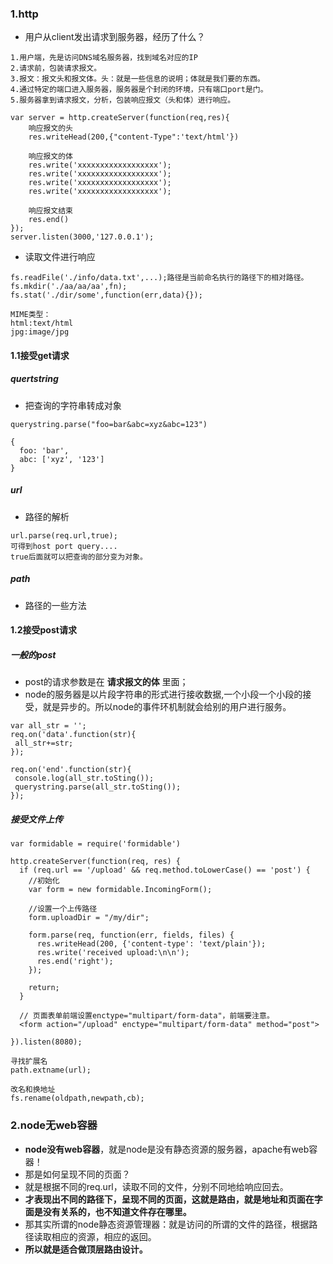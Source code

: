 ### 1.http

* 用户从client发出请求到服务器，经历了什么？
```
1.用户端，先是访问DNS域名服务器，找到域名对应的IP
2.请求前，包装请求报文。
3.报文：报文头和报文体。头：就是一些信息的说明；体就是我们要的东西。
4.通过特定的端口进入服务器，服务器是个封闭的环境，只有端口port是门。
5.服务器拿到请求报文，分析，包装响应报文（头和体）进行响应。
```

```
var server = http.createServer(function(req,res){
    响应报文的头
    res.writeHead(200,{"content-Type":'text/html'})

    响应报文的体
    res.write('xxxxxxxxxxxxxxxxxx');
    res.write('xxxxxxxxxxxxxxxxxx');
    res.write('xxxxxxxxxxxxxxxxxx');
    res.write('xxxxxxxxxxxxxxxxxx');

    响应报文结束
    res.end()
});
server.listen(3000,'127.0.0.1');
```

* 读取文件进行响应
```
fs.readFile('./info/data.txt',...);路径是当前命名执行的路径下的相对路径。
fs.mkdir('./aa/aa/aa',fn);
fs.stat('./dir/some',function(err,data){});

MIME类型：
html:text/html
jpg:image/jpg

```

#### 1.1接受get请求

##### quertstring
* 把查询的字符串转成对象
```
querystring.parse("foo=bar&abc=xyz&abc=123")

{
  foo: 'bar',
  abc: ['xyz', '123']
}
```

##### url
* 路径的解析
```
url.parse(req.url,true);  
可得到host port query....
true后面就可以把查询的部分变为对象。
```

##### path
* 路径的一些方法

#### 1.2接受post请求

##### 一般的post
* post的请求参数是在 **请求报文的体** 里面；
* node的服务器是以片段字符串的形式进行接收数据,一个小段一个小段的接受，就是异步的。所以node的事件环机制就会给别的用户进行服务。
```
var all_str = '';
req.on('data'.function(str){
 all_str+=str;
});

req.on('end'.function(str){
 console.log(all_str.toSting());
 querystring.parse(all_str.toSting());
});

```

##### 接受文件上传

```
var formidable = require('formidable')

http.createServer(function(req, res) {
  if (req.url == '/upload' && req.method.toLowerCase() == 'post') {
    //初始化
    var form = new formidable.IncomingForm();

    //设置一个上传路径
    form.uploadDir = "/my/dir";
 
    form.parse(req, function(err, fields, files) { 
      res.writeHead(200, {'content-type': 'text/plain'});
      res.write('received upload:\n\n');
      res.end('right');
    });
 
    return;
  }

  // 页面表单前端设置enctype="multipart/form-data"，前端要注意。
  <form action="/upload" enctype="multipart/form-data" method="post">

}).listen(8080);
```

```
寻找扩展名
path.extname(url);

改名和换地址
fs.rename(oldpath,newpath,cb);
```

### 2.node无web容器

* **node没有web容器**，就是node是没有静态资源的服务器，apache有web容器！
* 那是如何呈现不同的页面？
* 就是根据不同的req.url，读取不同的文件，分别不同地给响应回去。
* **才表现出不同的路径下，呈现不同的页面，这就是路由，就是地址和页面在字面是没有关系的，也不知道文件存在哪里。**
* 那其实所谓的node静态资源管理器：就是访问的所谓的文件的路径，根据路径读取相应的资源，相应的返回。
* **所以就是适合做顶层路由设计。**